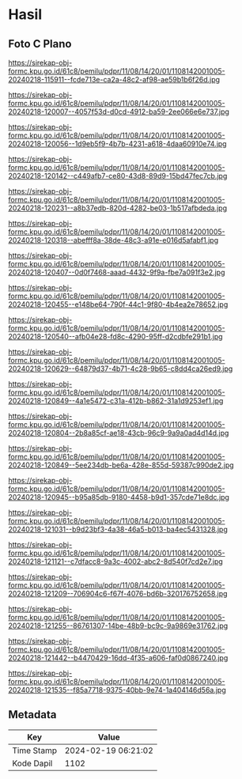 # Hasil

## Foto C Plano

https://sirekap-obj-formc.kpu.go.id/61c8/pemilu/pdpr/11/08/14/20/01/1108142001005-20240218-115911--fcde713e-ca2a-48c2-af98-ae59b1b6f26d.jpg

https://sirekap-obj-formc.kpu.go.id/61c8/pemilu/pdpr/11/08/14/20/01/1108142001005-20240218-120007--4057f53d-d0cd-4912-ba59-2ee066e6e737.jpg

https://sirekap-obj-formc.kpu.go.id/61c8/pemilu/pdpr/11/08/14/20/01/1108142001005-20240218-120056--1d9eb5f9-4b7b-4231-a618-4daa60910e74.jpg

https://sirekap-obj-formc.kpu.go.id/61c8/pemilu/pdpr/11/08/14/20/01/1108142001005-20240218-120142--c449afb7-ce80-43d8-89d9-15bd47fec7cb.jpg

https://sirekap-obj-formc.kpu.go.id/61c8/pemilu/pdpr/11/08/14/20/01/1108142001005-20240218-120231--a8b37edb-820d-4282-be03-1b517afbdeda.jpg

https://sirekap-obj-formc.kpu.go.id/61c8/pemilu/pdpr/11/08/14/20/01/1108142001005-20240218-120318--abefff8a-38de-48c3-a91e-e016d5afabf1.jpg

https://sirekap-obj-formc.kpu.go.id/61c8/pemilu/pdpr/11/08/14/20/01/1108142001005-20240218-120407--0d0f7468-aaad-4432-9f9a-fbe7a091f3e2.jpg

https://sirekap-obj-formc.kpu.go.id/61c8/pemilu/pdpr/11/08/14/20/01/1108142001005-20240218-120455--e148be64-790f-44c1-9f80-4b4ea2e78652.jpg

https://sirekap-obj-formc.kpu.go.id/61c8/pemilu/pdpr/11/08/14/20/01/1108142001005-20240218-120540--afb04e28-fd8c-4290-95ff-d2cdbfe291b1.jpg

https://sirekap-obj-formc.kpu.go.id/61c8/pemilu/pdpr/11/08/14/20/01/1108142001005-20240218-120629--64879d37-4b71-4c28-9b65-c8dd4ca26ed9.jpg

https://sirekap-obj-formc.kpu.go.id/61c8/pemilu/pdpr/11/08/14/20/01/1108142001005-20240218-120849--4a1e5472-c31a-412b-b862-31a1d9253ef1.jpg

https://sirekap-obj-formc.kpu.go.id/61c8/pemilu/pdpr/11/08/14/20/01/1108142001005-20240218-120804--2b8a85cf-ae18-43cb-96c9-9a9a0ad4d14d.jpg

https://sirekap-obj-formc.kpu.go.id/61c8/pemilu/pdpr/11/08/14/20/01/1108142001005-20240218-120849--5ee234db-be6a-428e-855d-59387c990de2.jpg

https://sirekap-obj-formc.kpu.go.id/61c8/pemilu/pdpr/11/08/14/20/01/1108142001005-20240218-120945--b95a85db-9180-4458-b9d1-357cde71e8dc.jpg

https://sirekap-obj-formc.kpu.go.id/61c8/pemilu/pdpr/11/08/14/20/01/1108142001005-20240218-121031--b9d23bf3-4a38-46a5-b013-ba4ec5431328.jpg

https://sirekap-obj-formc.kpu.go.id/61c8/pemilu/pdpr/11/08/14/20/01/1108142001005-20240218-121121--c7dfacc8-9a3c-4002-abc2-8d540f7cd2e7.jpg

https://sirekap-obj-formc.kpu.go.id/61c8/pemilu/pdpr/11/08/14/20/01/1108142001005-20240218-121209--706904c6-f67f-4076-bd6b-320176752658.jpg

https://sirekap-obj-formc.kpu.go.id/61c8/pemilu/pdpr/11/08/14/20/01/1108142001005-20240218-121255--86761307-14be-48b9-bc9c-9a9869e31762.jpg

https://sirekap-obj-formc.kpu.go.id/61c8/pemilu/pdpr/11/08/14/20/01/1108142001005-20240218-121442--b4470429-16dd-4f35-a606-faf0d0867240.jpg

https://sirekap-obj-formc.kpu.go.id/61c8/pemilu/pdpr/11/08/14/20/01/1108142001005-20240218-121535--f85a7718-9375-40bb-9e74-1a404146d56a.jpg


## Metadata

| Key        | Value               |
| ---------- | ------------------- |
| Time Stamp | 2024-02-19 06:21:02 |
| Kode Dapil | 1102                |



